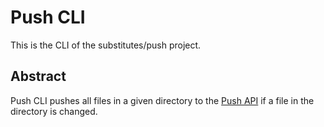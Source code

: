 # Push CLI
This is the CLI of the substitutes/push project.

## Abstract

Push CLI pushes all files in a given directory to the [Push API](https://github.com/substitutes/push-backend) if a file in the directory is changed.

